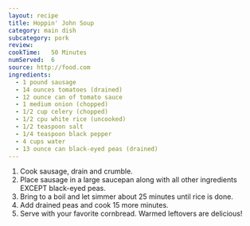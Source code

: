 ```yaml
---
layout: recipe
title: Hoppin' John Soup
category: main dish		
subcategory: pork
review: 
cookTime:	50 Minutes
numServed:	6
source:	http://food.com
ingredients:
  - 1 pound sausage
  - 14 ounces tomatoes (drained)
  - 12 ounce can of tomato sauce
  - 1 medium onion (chopped)
  - 1/2 cup celery (chopped)
  - 1/2 cpu white rice (uncooked)
  - 1/2 teaspoon salt
  - 1/4 teaspoon black pepper
  - 4 cups water
  - 13 ounce can black-eyed peas (drained)
---
```


1. Cook sausage, drain and crumble.
2. Place sausage in a large saucepan along with all other ingredients EXCEPT black-eyed peas.
3. Bring to a boil and let simmer about 25 minutes until rice is done.
4. Add drained peas and cook 15 more minutes.
5. Serve with your favorite cornbread. Warmed leftovers are delicious!
